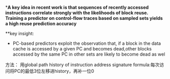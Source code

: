 ***A key idea in recent work is that sequences of recently accessed instructions correlate strongly with the likelihoods of block reuse. Training a predictor on control-flow traces based on sampled sets yields a high reuse prediction accuracy**

**key insight:
* PC-based predictors exploit the observation that, if a block in the data cache is accessed by a given PC and becomes dead,other blocks accessed by the same PC in other sets are likely to become dead as wel

方法：
用global path history of instruction address
signature formula:每次访问将PC的最低3位左移进history，再补一位0